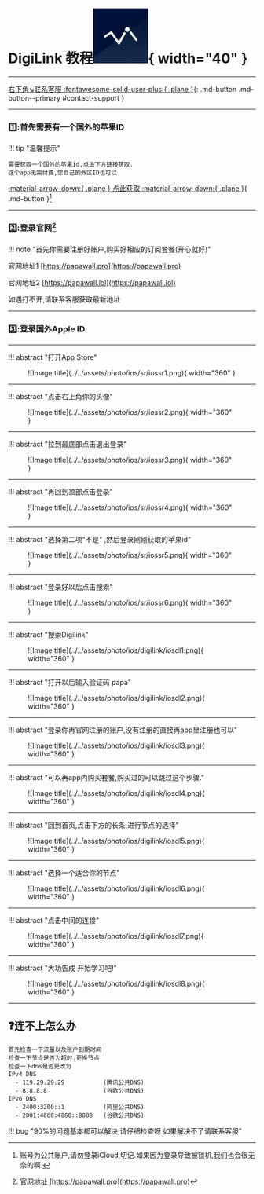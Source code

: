 # DigiLink 教程![Image title](../../assets/photo/win/digilink/digilinklogo.png){ width="40" }
---

[右下角↘️联系客服 :fontawesome-solid-user-plus:{ .plane }](javascript:void(0);){: .md-button .md-button--primary #contact-support }

---

### 1️⃣:首先需要有一个国外的苹果ID
!!! tip "温馨提示"
    
    需要获取一个国外的苹果id,点击下方链接获取.
    这个app无需付费,您自己的外区ID也可以
    
[:material-arrow-down:{ .plane } 点此获取 :material-arrow-down:{ .plane }](https://shop.papawall.cc/buy/1){ .md-button }[^1] 

---

### 2️⃣:登录官网[^2] 

!!! note "首先你需要注册好账户,购买好相应的订阅套餐(开心就好)"

官网地址1 [https://papawall.pro](https://papawall.pro)

官网地址2 [https://papawall.lol](https://papawall.lol)

如遇打不开,请联系客服获取最新地址
    
---

### 3️⃣:登录国外Apple ID
---
!!! abstract "打开App Store"
<figure markdown="span">
![Image title](../../assets/photo/ios/sr/iossr1.png){ width="360" }
</figure>

---

!!! abstract "点击右上角你的头像"
<figure markdown="span">
![Image title](../../assets/photo/ios/sr/iossr2.png){ width="360" }
</figure>

---

!!! abstract "拉到最底部点击退出登录"
<figure markdown="span">
![Image title](../../assets/photo/ios/sr/iossr3.png){ width="360" }
</figure>

---

!!! abstract "再回到顶部点击登录"
<figure markdown="span">
![Image title](../../assets/photo/ios/sr/iossr4.png){ width="360" }
</figure>

---

!!! abstract "选择第二项"不是" ,然后登录刚刚获取的苹果id"
<figure markdown="span">
![Image title](../../assets/photo/ios/sr/iossr5.png){ width="360" }
</figure>

---

!!! abstract "登录好以后点击搜索"
<figure markdown="span">
![Image title](../../assets/photo/ios/sr/iossr6.png){ width="360" }
</figure>

---

!!! abstract "搜索Digilink"
<figure markdown="span">
![Image title](../../assets/photo/ios/digilink/iosdl1.png){ width="360" }
</figure>

---

!!! abstract "打开以后输入验证码 papa"
<figure markdown="span">
![Image title](../../assets/photo/ios/digilink/iosdl2.png){ width="360" }
</figure>

---

!!! abstract "登录你再官网注册的账户,没有注册的直接再app里注册也可以"
<figure markdown="span">
![Image title](../../assets/photo/ios/digilink/iosdl3.png){ width="360" }
</figure>

---

!!! abstract "可以再app内购买套餐,购买过的可以跳过这个步骤."
<figure markdown="span">
![Image title](../../assets/photo/ios/digilink/iosdl4.png){ width="360" }
</figure>

---

!!! abstract "回到首页,点击下方的长条,进行节点的选择"
<figure markdown="span">
![Image title](../../assets/photo/ios/digilink/iosdl5.png){ width="360" }
</figure>

---

!!! abstract "选择一个适合你的节点"
<figure markdown="span">
![Image title](../../assets/photo/ios/digilink/iosdl6.png){ width="360" }
</figure>

---

!!! abstract "点击中间的连接"
<figure markdown="span">
![Image title](../../assets/photo/ios/digilink/iosdl7.png){ width="360" }
</figure>

---

!!! abstract "大功告成 开始学习吧!"
<figure markdown="span">
![Image title](../../assets/photo/ios/digilink/iosdl8.png){ width="360" }
</figure>

---


## ❓连不上怎么办
    首先检查一下流量以及账户到期时间
    检查一下节点是否为超时,更换节点
    检查一下dns是否更改为
    IPv4 DNS
      - 119.29.29.29           (腾讯公共DNS)
      - 8.8.8.8                (谷歌公共DNS)
    IPv6 DNS
      - 2400:3200::1           (阿里公共DNS)
      - 2001:4860:4860::8888   (谷歌公共DNS)
!!! bug "90%的问题基本都可以解决,请仔细检查呀 如果解决不了请联系客服"


[^1]: 账号为公共账户,请勿登录iCloud,切记.如果因为登录导致被锁机,我们也会很无奈的啊.
[^2]: 官网地址 [https://papawall.pro](https://papawall.pro)